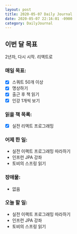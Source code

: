 ```yaml
---
layout: post
title: 2020-05-07 Daily Journal
date: 2020-05-07 22:16:01 -0900
category: DailyJournal
---
```


## 이번 달 목표
2년차, 다시 시작. 리액트로

### 매일 목표:
- [x] 스쿼트 50개 이상
- [x] 명상하기
- [x] 출근 후 책 읽기
- [x] 인강 1개씩 보기

### 읽을 책 목록:
- [x] 실전 리액트 프로그래밍

### 어제 한 일:
* 실전 이랙트 프로그래밍 따라하기
* 인프런 JPA 강좌
* 토비의 스프링 읽기

### 장애물:
* 없음

### 오늘 할 일:
* 실전 이랙트 프로그래밍 따라하기
* 인프런 JPA 강좌
* 토비의 스프링 읽기